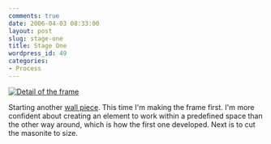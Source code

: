 ```yaml
---
comments: true
date: 2006-04-03 08:33:00
layout: post
slug: stage-one
title: Stage One
wordpress_id: 49
categories:
- Process
---
```


[![Detail of the frame](http://ryanfitzer.com/main/wp-content/uploads/2006/10/frame-detail.jpg)](http://ryanfitzer.com/main/?attachment_id=83)

Starting another [wall piece](http://www.ryanfitzer.com/2006/02/finally.html). This time I'm making the frame first. I'm more confident about creating an element to work within a predefined space than the other way around, which is how the first one developed. Next is to cut the masonite to size.
